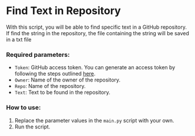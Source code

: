 # Find Text in Repository

With this script, you will be able to find specific text in a GitHub repository.
If find the string in the repository, the file containing the string will be saved in a txt file

### Required parameters:

- `Token`: GitHub access token. You can generate an access token by following the steps outlined [here](https://docs.github.com/en/enterprise-server@3.9/authentication/keeping-your-account-and-data-secure/managing-your-personal-access-tokens).
- `Owner`: Name of the owner of the repository.
- `Repo`: Name of the repository.
- `Text`: Text to be found in the repository.

### How to use:
1. Replace the parameter values in the `main.py` script with your own.
2. Run the script.